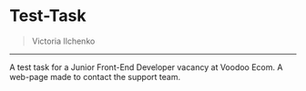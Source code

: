 # Test-Task
> Victoria Ilchenko
------------------------------------
A test task for a Junior Front-End Developer vacancy at Voodoo Ecom.
A web-page made to contact the support team. 
